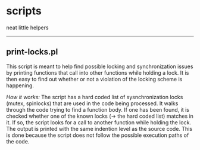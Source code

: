 # scripts
neat little helpers

---

## print-locks.pl
This script is meant to help find possible locking and synchronization issues
by printing functions that call into other functions while holding a lock. It
is then easy to find out whether or not a violation of the locking scheme is
happening.

*How it works:*
The script has a hard coded list of sysnchronization locks (mutex, spinlocks)
that are used in the code being processed. It walks through the code trying to
find a function body. If one has been found, it is checked whether one of the
known locks (-> the hard coded list) matches in it. If so, the script looks for
a call to another function while holding the lock.   
The output is printed with the same indention level as the source code. This is
done because the script does not follow the possible execution paths of the
code.
